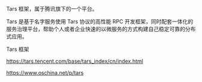 Tars 框架，属于腾讯旗下的一个平台。

Tars 是基于名字服务使用 Tars 协议的高性能 RPC 开发框架，同时配套一体化的服务治理平台，帮助个人或者企业快速的以微服务的方式构建自己稳定可靠的分布式应用。

Tars 框架

https://tars.tencent.com/base/tars_index/cn/index.html

https://www.oschina.net/p/tars


